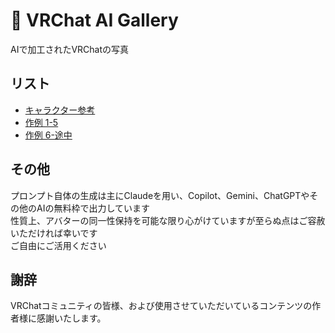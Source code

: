 # 🎨 VRChat AI Gallery

AIで加工されたVRChatの写真  


## リスト
- [キャラクター参考](CharacterSheets.md)
- [作例 1-5](List1-5.md)
- [作例 6-途中](List6-10.md)

## その他

プロンプト自体の生成は主にClaudeを用い、Copilot、Gemini、ChatGPTやその他のAIの無料枠で出力しています  
性質上、アバターの同一性保持を可能な限り心がけていますが至らぬ点はご容赦いただければ幸いです  
ご自由にご活用ください


## 謝辞

VRChatコミュニティの皆様、および使用させていただいているコンテンツの作者様に感謝いたします。
